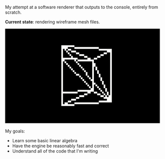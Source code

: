 My attempt at a software renderer that outputs to the console, entirely from scratch.

**Current state**: rendering wireframe mesh files.

![Cube rotating on screen](github/5-28-2025-cube.gif)

My goals:
- Learn some basic linear algebra
- Have the engine be reasonably fast and correct
- Understand all of the code that I'm writing
